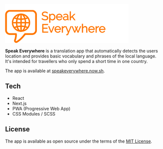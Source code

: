 ![Speak Everywhere](./public/logo.png)

**Speak Everywhere** is a translation app that automatically
detects the users location and provides basic vocabulary and phrases of the local language. It's intended for travellers who only spend a short time in one country.

The app is available at [speakeverywhere.now.sh](https://speakeverywhere.now.sh/).

## Tech

- React
- Next.js
- PWA (Progressive Web App)
- CSS Modules / SCSS

## License

The app is available as open source under the terms of the [MIT License](https://opensource.org/licenses/MIT).

